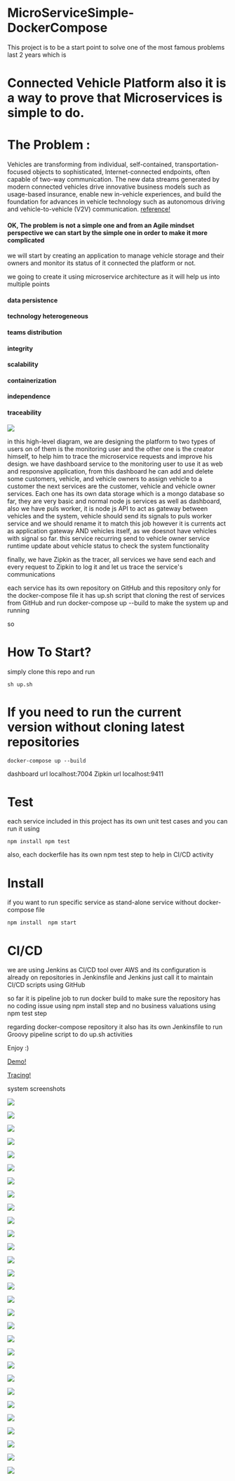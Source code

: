 
# MicroServiceSimple-DockerCompose
This project is to be a start point to solve one of the most famous problems last 2 years which is
# Connected Vehicle Platform also it is a way to prove that Microservices is simple to do.
# The Problem :
Vehicles are transforming from individual, self-contained, transportation-focused objects to sophisticated, Internet-connected endpoints, often capable of two-way communication. The new data streams generated by modern connected vehicles drive innovative business models such as usage-based insurance, enable new in-vehicle experiences, and build the foundation for advances in vehicle technology such as autonomous driving and vehicle-to-vehicle (V2V) communication.
 <a href="https://cloud.google.com/solutions/designing-connected-vehicle-platform">reference!</a> 

#### OK, The problem is not a simple one and from an Agile mindset perspective we can start by the simple one in order to make it more complicated
we will start by creating an application to manage vehicle storage and their owners and monitor its status of it connected the platform or not.

we going to create it using microservice architecture as it will help us into multiple points
#### data persistence
#### technology heterogeneous
#### teams distribution
#### integrity
#### scalability
#### containerization
#### independence
#### traceability


<img src="https://raw.githubusercontent.com/LuaySakr/MicroServiceSimple-DockerCompose/master/Connected%20Vehicle%20Platform.jpg"></img>



in this high-level diagram, we are designing the platform to two types of users on of them is the monitoring user and the other one is the creator himself, to help him to trace the microservice requests and improve his design.
we have dashboard service to the monitoring user to use it as web and responsive application, from this dashboard he can add and delete some customers, vehicle, and vehicle owners to assign vehicle to a customer the next services are the customer, vehicle and vehicle owner services. Each one has its own data storage which is a mongo database so far, 
they are very basic and normal node js services as well as dashboard,
also we have puls worker, it is node js API to act as gateway between vehicles and the system, vehicle should send its signals to puls worker service and we should rename it to match this job however it is currents act as application gateway AND vehicles itself, as we doesnot have vehicles with signal so far.
this service recurring send to vehicle owner service runtime update about vehicle status to check the system functionality

finally, we have Zipkin as the tracer, all services we have send each and every request to Zipkin to log it and let us trace the service's communications

each service has its own repository on GitHub and this repository only for the docker-compose file
it has up.sh script that cloning the rest of services from GitHub and run docker-compose up --build to make the system up and running 

so 
# How To Start?
simply clone this repo and run 


`
sh up.sh 
`



# If you need to run the current version without cloning latest repositories



`
docker-compose up --build
`



dashboard url localhost:7004
Zipkin url localhost:9411



# Test 
each service included in this project has its own unit test cases and you can run it using


`
npm install
npm test
`


also, each dockerfile has its own npm test step to help in CI/CD activity 


# Install
if you want to run specific service as stand-alone service without docker-compose file


`
npm install 
npm start
`


# CI/CD
we are using Jenkins as CI/CD tool over AWS and its configuration is already on repositories in Jenkinsfile and Jenkins just call it to maintain CI/CD scripts using GitHub

so far it is pipeline job to run docker build to make sure the repository has no coding issue using npm install step and no business valuations using npm test step


regarding docker-compose repository it also has its own Jenkinsfile to run Groovy pipeline script to do up.sh activities

Enjoy :)

 <a href="http://ec2-3-83-162-111.compute-1.amazonaws.com:7004/VehicleOwners">Demo!</a> 

 <a href="http://ec2-3-83-162-111.compute-1.amazonaws.com:9411">Tracing!</a> 





system screenshots


<img src="https://raw.githubusercontent.com/LuaySakr/MicroServiceSimple-DockerCompose/master/imgs/Screenshot%20from%202019-02-24%2023-06-14.png"></img>


<img src="https://raw.githubusercontent.com/LuaySakr/MicroServiceSimple-DockerCompose/master/imgs/Screenshot%20from%202019-02-24%2023-06-51.png"></img>



<img src="https://raw.githubusercontent.com/LuaySakr/MicroServiceSimple-DockerCompose/master/imgs/Screenshot%20from%202019-02-24%2023-07-05.png"></img>



<img src="https://raw.githubusercontent.com/LuaySakr/MicroServiceSimple-DockerCompose/master/imgs/Screenshot%20from%202019-02-24%2023-07-13.png"></img>




<img src="https://raw.githubusercontent.com/LuaySakr/MicroServiceSimple-DockerCompose/master/imgs/Screenshot%20from%202019-02-24%2023-07-29.png"></img>



<img src="https://raw.githubusercontent.com/LuaySakr/MicroServiceSimple-DockerCompose/master/imgs/Screenshot%20from%202019-02-24%2023-07-36.png"></img>



<img src="https://raw.githubusercontent.com/LuaySakr/MicroServiceSimple-DockerCompose/master/imgs/Screenshot%20from%202019-02-24%2023-08-00.png"></img>




<img src="https://raw.githubusercontent.com/LuaySakr/MicroServiceSimple-DockerCompose/master/imgs/Screenshot%20from%202019-02-24%2023-14-38.png"></img>



<img src="https://raw.githubusercontent.com/LuaySakr/MicroServiceSimple-DockerCompose/master/imgs/Screenshot%20from%202019-02-24%2023-16-26.png"></img>



<img src="https://raw.githubusercontent.com/LuaySakr/MicroServiceSimple-DockerCompose/master/imgs/Screenshot%20from%202019-02-24%2023-16-44.png"></img>




<img src="https://raw.githubusercontent.com/LuaySakr/MicroServiceSimple-DockerCompose/master/imgs/Screenshot%20from%202019-02-24%2023-17-08.png"></img>



<img src="https://raw.githubusercontent.com/LuaySakr/MicroServiceSimple-DockerCompose/master/imgs/Screenshot%20from%202019-02-24%2023-30-11.png"></img>



<img src="https://raw.githubusercontent.com/LuaySakr/MicroServiceSimple-DockerCompose/master/imgs/Screenshot%20from%202019-02-24%2023-30-18.png"></img>




<img src="https://raw.githubusercontent.com/LuaySakr/MicroServiceSimple-DockerCompose/master/imgs/Screenshot%20from%202019-02-24%2023-30-28.png"></img>



<img src="https://raw.githubusercontent.com/LuaySakr/MicroServiceSimple-DockerCompose/master/imgs/Screenshot%20from%202019-02-24%2023-31-35.png"></img>



<img src="https://raw.githubusercontent.com/LuaySakr/MicroServiceSimple-DockerCompose/master/imgs/Screenshot%20from%202019-02-24%2023-31-42.png"></img>




<img src="https://raw.githubusercontent.com/LuaySakr/MicroServiceSimple-DockerCompose/master/imgs/Screenshot%20from%202019-02-24%2023-32-43.png"></img>



<img src="https://raw.githubusercontent.com/LuaySakr/MicroServiceSimple-DockerCompose/master/imgs/Screenshot%20from%202019-02-24%2023-33-16.png"></img>



<img src="https://raw.githubusercontent.com/LuaySakr/MicroServiceSimple-DockerCompose/master/imgs/Screenshot%20from%202019-02-24%2023-33-19.png"></img>




<img src="https://raw.githubusercontent.com/LuaySakr/MicroServiceSimple-DockerCompose/master/imgs/Screenshot%20from%202019-02-24%2023-35-56.png"></img>



<img src="https://raw.githubusercontent.com/LuaySakr/MicroServiceSimple-DockerCompose/master/imgs/Screenshot%20from%202019-02-24%2023-36-05.png"></img>



<img src="https://raw.githubusercontent.com/LuaySakr/MicroServiceSimple-DockerCompose/master/imgs/Screenshot%20from%202019-02-24%2023-36-17.png"></img>




<img src="https://raw.githubusercontent.com/LuaySakr/MicroServiceSimple-DockerCompose/master/imgs/Screenshot%20from%202019-02-24%2023-36-28.png"></img>



<img src="https://raw.githubusercontent.com/LuaySakr/MicroServiceSimple-DockerCompose/master/imgs/Screenshot%20from%202019-02-24%2023-38-47.png"></img>



<img src="https://raw.githubusercontent.com/LuaySakr/MicroServiceSimple-DockerCompose/master/imgs/Screenshot%20from%202019-02-24%2023-38-59.png"></img>




<img src="https://raw.githubusercontent.com/LuaySakr/MicroServiceSimple-DockerCompose/master/imgs/Screenshot%20from%202019-02-24%2023-49-39.png"></img>



<img src="https://raw.githubusercontent.com/LuaySakr/MicroServiceSimple-DockerCompose/master/imgs/Screenshot%20from%202019-02-24%2023-49-49.png"></img>



<img src="https://raw.githubusercontent.com/LuaySakr/MicroServiceSimple-DockerCompose/master/imgs/Screenshot%20from%202019-02-24%2023-50-04.png"></img>





<img src="https://raw.githubusercontent.com/LuaySakr/MicroServiceSimple-DockerCompose/master/imgs/Screenshot%20from%202019-02-24%2023-50-17.png"></img>




